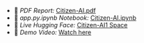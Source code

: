 - 📄 *PDF Report:* [Citizen-AI.pdf](Citizen-AI.pdf)
- 📓 *app.py.ipynb Notebook:* [Citizen-AI.ipynb](citizen-AI.py)
- 🤖 *Live Hugging Face:* [Citizen-AI1 Space](https://huggingface.co/spaces/23ucs537/Citizen-AI)
- 🎥 *Demo Video:* [Watch here](https://drive.google.com/file/d/127CvVSGSl2881wYQhJrZ4PIcEmT4kQil/view)
